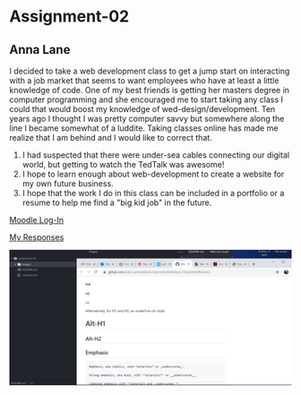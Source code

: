 # Assignment-02
## Anna Lane

I decided to take a web development class to get a jump start on interacting with a job market that seems to want employees who have at least a little knowledge of code.  One of my best friends is getting her masters degree in computer programming and she encouraged me to start taking any class I could that would boost my knowledge of wed-design/development.  Ten years ago I thought I was pretty computer savvy but somewhere along the line I became somewhat of a luddite.  Taking classes online has made me realize that I am behind and I would like to correct that.

1. I had suspected that there were under-sea cables connecting our digital world, but getting to watch the TedTalk was awesome!
2. I hope to learn enough about web-development to create a website for my own future business.
3. I hope that the work I do in this class can be included in a portfolio or a resume to help me find a "big kid job" in the future.

[Moodle Log-In](http://umonline.umt.edu/)

[My Responses](./responses.txt)

![My Screenshot](./images/Capture.PNG)
